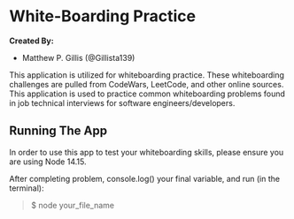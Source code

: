 # White-Boarding Practice

**Created By:**
- Matthew P. Gillis (@Gillista139)

This application is utilized for whiteboarding practice. These whiteboarding challenges are pulled from CodeWars, LeetCode, and other online sources.
This application is used to practice common whiteboarding problems found in job technical interviews for software engineers/developers.

## Running The App

In order to use this app to test your whiteboarding skills, please ensure you are using Node 14.15.

After completing problem, console.log() your final variable, and run (in the terminal):

> $ node your_file_name